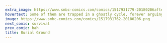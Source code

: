 ```yaml
---
extra_image: https://www.smbc-comics.com/comics/1517931779-20180206after.png
hovertext: Some of them are trapped in a ghostly cycle, forever arguing on twitter.
image: https://www.smbc-comics.com/comics/1517931762-20180206.png
next_comic: survival
prev_comic: bah
title: Burial Ground
---
```


